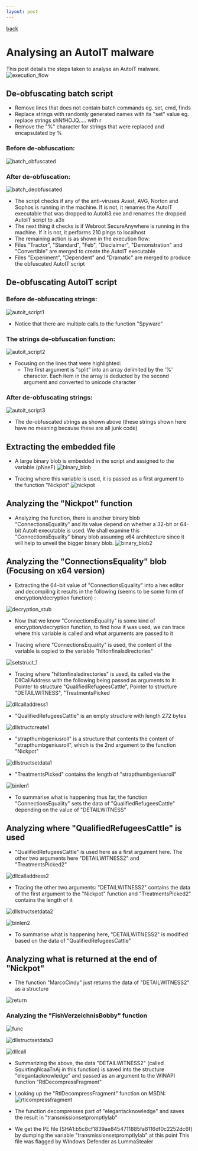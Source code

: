```yaml
---
layout: post
---
```


[back](./)

# Analysing an AutoIT malware

This post details the steps taken to analyse an AutoIT malware.
![execution_flow](/assets/images/autoit_malware/autoit_execution_flow.png)

## De-obfuscating batch script 
* Remove lines that does not contain batch commands eg. set, cmd, finds 
* Replace strings with randomly generated names with its "set" value eg. replace strings shNfHOJQ..... with r
* Remove the "%" character for strings that were replaced and encapsulated by %

### Before de-obfuscation:
![batch_obfuscated](/assets/images/autoit_malware/autoit_batch_obf.png)

### After de-obfuscation:
![batch_deobfuscated](/assets/images/autoit_malware/autoit_batch_deobf.png)

* The script checks if any of the anti-viruses Avast, AVG, Norton and Sophos is running in the machine. If is not, it renames the AutoIT executable that was dropped to AutoIt3.exe and renames the dropped AutoIT script to .a3x
* The next thing it checks is if Webroot SecureAnywhere is running in the machine. If it is not, it performs 210 pings to localhost
* The remaining action is as shown in the execution flow:
*	Files "Tractor", "Standard", "Feb", "Disclaimer", "Demonstration" and "Convertible" are merged to create the AutoIT executable
*	Files "Experiment", "Dependent" and "Dramatic" are merged to produce the obfuscated AutoIT script

## De-obfuscating AutoIT script

### Before de-obfuscating strings:
![autoit_script1](/assets/images/autoit_malware/autoit_script1.png)

* Notice that there are multiple calls to the function "Spyware"

### The strings de-obfuscation function:
![autoit_script2](/assets/images/autoit_malware/autoit_script2.png)

* Focusing on the lines that were highlighted:
	* The first argument is "split" into an array delimited by the '%' character. Each item in the array is deducted by the second argument and converted to unicode character

### After de-obfuscating strings:
![autoit_script3](/assets/images/autoit_malware/autoit_script3.png)

* The de-obfuscated strings as shown above (these strings shown here have no meaning because these are all junk code)

## Extracting the embedded file

* A large binary blob is embedded in the script and assigned to the variable (pNseF)
![binary_blob](/assets/images/autoit_malware/binary_blob.png)

* Tracing where this variable is used, it is passed as a first argument to the function "Nickpot"
![nickpot](/assets/images/autoit_malware/nickpot.png)

## Analyzing the "Nickpot" function

* Analyzing the function, there is another binary blob "ConnectionsEquality" and its value depend on whether a 32-bit or 64-bit AutoIt executable is used. We shall examine this "ConnectionsEquality" binary blob assuming x64 architecture since it will help to unveil the bigger binary blob.
![binary_blob2](/assets/images/autoit_malware/binary_blob2.png)

## Analyzing the "ConnectionsEquality" blob (Focusing on x64 version)

* Extracting the 64-bit value of "ConnectionsEquality" into a hex editor and decompiling it results in the following (seems to be some form of 
encryption/decryption function) :

![decryption_stub](/assets/images/autoit_malware/decryption_stub.png)

* Now that we know "ConnectionsEquality" is some kind of encryption/decryption function, to find how it was used, we can trace where this variable is called and what arguments are passed to it

* Tracing where "ConnectionsEquality" is used, the content of the variable is copied to the variable "hiltonfinalsdirectories"

![setstruct_1](/assets/images/autoit_malware/setstruct_1.png)

* Tracing where "hiltonfinalsdirectories" is used, its called via the DllCallAddress with the following being passed as arguments to it: Pointer to 
structure "QualifiedRefugeesCattle", Pointer to structure "DETAILWITNESS", "TreatmentsPicked

![dllcalladdress1](/assets/images/autoit_malware/dllcalladdress1.png)

* "QualifiedRefugeesCattle" is an empty structure with length 272 bytes

![dllstructcreate1](/assets/images/autoit_malware/dllstructcreate1.png)

* "strapthumbgeniusroll" is a structure that contents the content of "strapthumbgeniusroll", which is the 2nd argument to the function "Nickpot"

![dllstructsetdata1](/assets/images/autoit_malware/dllstructsetdata1.png)

* "TreatmentsPicked" contains the length of "strapthumbgeniusroll"

![binlen1](/assets/images/autoit_malware/binlen1.png)

* To summarise what is happening thus far, the function "ConnectionsEquality" sets the data of "QualifiedRefugeesCattle" depending 
on the value of "DETAILWITNESS"

## Analyzing where "QualifiedRefugeesCattle" is used

* "QualifiedRefugeesCattle" is used here as a first argument here. The other two arguments here "DETAILWITNESS2" and "TreatmentsPicked2"

![dllcalladdress2](/assets/images/autoit_malware/dllcalladdress2.png)

* Tracing the other two arguments: "DETAILWITNESS2" contains the data of the first argument to the "Nickpot" function and "TreatmentsPicked2" 
contains the length of it

![dllstructsetdata2](/assets/images/autoit_malware/dllstructsetdata2.png)

![binlen2](/assets/images/autoit_malware/binlen2.png)

* To summarise what is happening here, "DETAILWITNESS2" is modified based on the data of "QualifiedRefugeesCattle"

## Analyzing what is returned at the end of "Nickpot"

* The function "MarcoCindy" just returns the data of "DETAILWITNESS2" as a structure

![return](/assets/images/autoit_malware/return.png)

### Analyzing the "FishVerzeichnisBobby" function

![func](/assets/images/autoit_malware/func.png)

![dllstructsetdata3](/assets/images/autoit_malware/dllstructsetdata3.png)

![dllcall](/assets/images/autoit_malware/dllcall.png)

* Summarizing the above, the data "DETAILWITNESS2" (called SquirtingNcaaTnAj in this function) is saved into the structure  "elegantacknowledge" and passed as an argument to the WINAPI function "RtlDecompressFragment"

* Looking up the "RtlDecompressFragment" function on MSDN:
![rtlcompressfragment](/assets/images/autoit_malware/rtlcompressfragment.png)


* The function decompresses part of "elegantacknowledge" and saves the result in "transmissionsetpromptlylab"
* We get the PE file (SHA1:b5c8cf1839ae8454711885fa8116df0c2252dc6f) by dumping the variable "transmissionsetpromptlylab" at this point
This file was flagged by WIndows Defender as LummaStealer